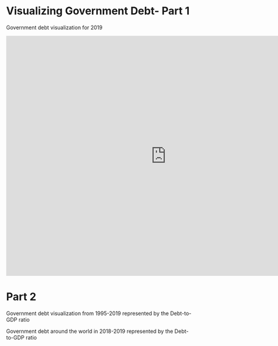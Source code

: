 # Visualizing Government Debt- Part 1
Government debt visualization for 2019 

<iframe src="https://data.oecd.org/chart/6gJJ" width="860" height="645" style="border: 0" mozallowfullscreen="true" webkitallowfullscreen="true" allowfullscreen="true"><a href="https://data.oecd.org/chart/6gJJ" target="_blank">OECD Chart: General government debt, Total, % of GDP, Annual, 2019</a></iframe>

# Part 2
Government debt visualization from 1995-2019 represented by the Debt-to-GDP ratio

<div class="flourish-embed flourish-chart" data-src="visualisation/5283889"><script src="https://public.flourish.studio/resources/embed.js"></script></div>

Government debt around the world in 2018-2019 represented by the Debt-to-GDP ratio

<div class="flourish-embed flourish-chart" data-src="visualisation/5298547"><script src="https://public.flourish.studio/resources/embed.js"></script></div>



